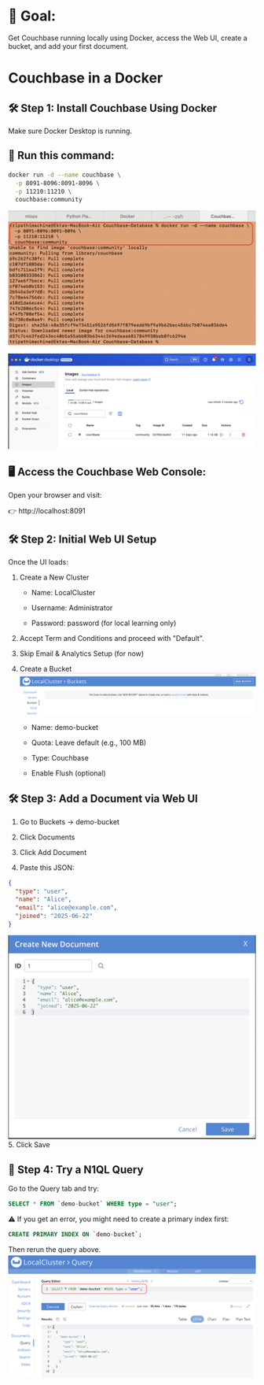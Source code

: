 # 🎯 Goal:
Get Couchbase running locally using Docker, access the Web UI, create a bucket, and add your first document.

# Couchbase in a Docker
## 🛠️ Step 1: Install Couchbase Using Docker
Make sure Docker Desktop is running.

## 🔧 Run this command:
```bash
docker run -d --name couchbase \
  -p 8091-8096:8091-8096 \
  -p 11210:11210 \
  couchbase:community
```
![Couchbase Container](image.png)

![Couchbase Docker Image](image-1.png)

## 🖥️ Access the Couchbase Web Console:
Open your browser and visit:

👉 http://localhost:8091

## 🛠️ Step 2: Initial Web UI Setup
Once the UI loads:

1. Create a New Cluster

   * Name: LocalCluster

   * Username: Administrator

   * Password: password (for local learning only)

2. Accept Term and Conditions and proceed with "Default".
   
3. Skip Email & Analytics Setup (for now)

4. Create a Bucket
    ![Add Bucket](image-2.png)
   * Name: demo-bucket

   * Quota: Leave default (e.g., 100 MB)

   * Type: Couchbase

   * Enable Flush (optional)

## 🛠️ Step 3: Add a Document via Web UI
1. Go to Buckets → demo-bucket

2. Click Documents

3. Click Add Document

4. Paste this JSON:
```json
{
  "type": "user",
  "name": "Alice",
  "email": "alice@example.com",
  "joined": "2025-06-22"
}
```
![Add Document](image-3.png)
5. Click Save

## 🧪 Step 4: Try a N1QL Query
Go to the Query tab and try:
```sql
SELECT * FROM `demo-bucket` WHERE type = "user";
```
⚠️ If you get an error, you might need to create a primary index first:
```sql
CREATE PRIMARY INDEX ON `demo-bucket`;
```
Then rerun the query above.
![N1QL](image-4.png)


